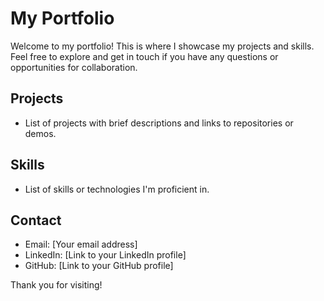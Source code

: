 # My Portfolio

Welcome to my portfolio! This is where I showcase my projects and skills. Feel free to explore and get in touch if you have any questions or opportunities for collaboration.

## Projects

- List of projects with brief descriptions and links to repositories or demos.

## Skills

- List of skills or technologies I'm proficient in.

## Contact

- Email: [Your email address]
- LinkedIn: [Link to your LinkedIn profile]
- GitHub: [Link to your GitHub profile]

Thank you for visiting!